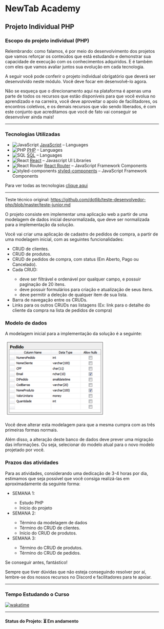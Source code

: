 <h1>NewTab Academy</h1>
<h2>Projeto Individual PHP</h2>

<h3>Escopo do projeto individual (PHP)</h3>

<p>Relembrando: como falamos, é por meio do desenvolvimento dos projetos que vamos reforçar os conteúdos que está estudando e demonstrar sua capacidade de execução com os conhecimentos adquiridos. E é também com eles que vamos avaliar juntos sua evolução em cada tecnologia.</p>

<p>A seguir você pode conferir o projeto individual obrigatório que deverá ser desenvolvido neste módulo. Você deve focar em desenvolvê-lo agora.</p>

<p>Não se esqueça que o direcionamento aqui na plataforma é apenas uma parte de todos os recursos que estão disponíveis para que você evolua no aprendizado e na carreira, você deve aproveitar o apoio de facilitadores, os encontros coletivos, e os demais recursos que vão sendo liberados, é com este conjunto que acreditamos que você de fato vai conseguir se desenvolver ainda mais!</p>

<hr>

<h3>Tecnologias Utilizadas</h3>

- <img width='25' height='25' src='https://img.stackshare.io/service/1209/javascript.jpeg' alt='JavaScript'/> [JavaScript](https://developer.mozilla.org/en-US/docs/Web/JavaScript) – Languages
- <img width='25' height='25' src='https://img.stackshare.io/service/991/hwUcGZ41_400x400.jpg' alt='PHP'/> [PHP](http://www.php.net/) – Languages
- <img width='25' height='25' src='https://img.stackshare.io/service/2271/default_068d33483bba6b81ee13fbd4dc7aab9780896a54.png' alt='SQL'/> [SQL](https://en.wikipedia.org/wiki/SQL) – Languages
- <img width='25' height='25' src='https://img.stackshare.io/service/1020/OYIaJ1KK.png' alt='React'/> [React](https://reactjs.org/) – Javascript UI Libraries
- <img width='25' height='25' src='https://img.stackshare.io/service/3350/8261421.png' alt='React Router'/> [React Router](https://github.com/rackt/react-router) – JavaScript Framework Components
- <img width='25' height='25' src='https://img.stackshare.io/service/6749/styled-components.png' alt='styled-components'/> [styled-components](https://styled-components.com) – JavaScript Framework Components

Para ver todas as tecnologias [clique aqui](/techstack.md)

<hr>

<p>
  Teste técnico original:
  <a href="https://github.com/dotlib/teste-desenvolvedor-php/blob/master/teste-junior.md">https://github.com/dotlib/teste-desenvolvedor-php/blob/master/teste-junior.md</a>
</p>

<p>O projeto consiste em implementar uma aplicação web a partir de uma modelagem de dados inicial desnormalizada, que deve ser normalizada para a implementação da solução.</p>

<p>Você vai criar uma aplicação de cadastro de pedidos de compra, a partir de uma modelagem inicial, com as seguintes funcionalidades:</p>

<ul>
  <li>CRUD de clientes.</li>
  <li>CRUD de produtos.</li>
  <li>CRUD de pedidos de compra, com status (Em Aberto, Pago ou Cancelado).</li>
  <li>Cada CRUD:</li>
  <ul>
    <li>deve ser filtrável e ordenável por qualquer campo, e possuir paginação de 20 itens.</li>
    <li>deve possuir formulários para criação e atualização de seus itens.</li>
    <li>deve permitir a deleção de qualquer item de sua lista.</li>
  </ul>
  <li>Barra de navegação entre os CRUDs.</li>
  <li>Links para os outros CRUDs nas listagens (Ex: link para o detalhe do cliente da compra na lista de pedidos de compra)</li>
</ul>

<h3>Modelo de dados</h3>

<p>A modelagem inicial para a implementação da solução é a seguinte:</p>

<img src="app-cadastro-clientes/src/img/modelo-de-dados.png" alt="">

<p>Você deve alterar esta modelagem para que a mesma cumpra com as três primeiras formas normais.</p>

<p>Além disso, a alteração deste banco de dados deve prever uma migração das informações. Ou seja, selecionar do modelo atual para o novo modelo projetado por você.</p>

<h3>Prazos das atividades</h3>

<p>Para as atividades, considerando uma dedicação de 3-4 horas por dia, estimamos que seja possível que você consiga realizá-las em aproximadamente da seguinte forma:</p>

<ul>
  <li>SEMANA 1:</li>
  <ul>
    <li>Estudo PHP</li>
    <li>Início do projeto</li>
  </ul>
  
  <li>SEMANA 2:</li>
  <ul>
    <li>Término da modelagem de dados</li>
    <li>Término do CRUD de clientes.</li>
    <li>Início do CRUD de produtos.</li>
  </ul>
  
  <li>SEMANA 3:</li>
  <ul>
    <li>Término do CRUD de produtos.</li>
    <li>Término do CRUD de pedidos.</li>
  </ul>
</ul>

<p>Se conseguir antes, fantástico!</p>

<p>Sempre que tiver dúvidas que não esteja conseguindo resolver por aí, lembre-se dos nossos recursos no Discord e facilitadores para te apoiar.</p>

<hr>

<h3>Tempo Estudando o Curso</h3>

<p>
   <a href="https://wakatime.com/badge/github/EdiJunior88/NewTab_Academy_Projeto_Individual_PHP">
    <img src="https://wakatime.com/badge/github/EdiJunior88/NewTab_Academy_Projeto_Individual_PHP.svg" alt="wakatime">
   </a>
</p>

<hr>

<h4><b>Status do Projeto:</b> ⏳ Em andamento</h4>
